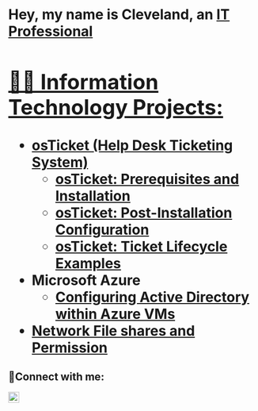 <h1>Hey, my name is Cleveland, an <a href="https://linkedin.com/in/cleveland-guthrie">IT Professional<//h1>

<h2>👨‍💻 Information Technology Projects:</h2>

- <b>osTicket (Help Desk Ticketing System)</b>
  - [osTicket: Prerequisites and Installation](https://github.com/rasheed654/osticket-prereqs)
  - [osTicket: Post-Installation Configuration](https://github.com/rasheed654/post-install-config)
  - [osTicket: Ticket Lifecycle Examples](https://github.com/rasheed654/ticket-lifecycle)
- <b>Microsoft Azure</b>
  - [Configuring Active Directory within Azure VMs](https://github.com/rasheed654/configure-ad)
- [Network File shares and Permission](https://github.com/rasheed654/configure-ad)

<h2>🤳Connect with me:</h2>


[<img align="left" alt="Josh | LinkedIn" width="22px" src="https://cdn.jsdelivr.net/npm/simple-icons@v3/icons/linkedin.svg" />][linkedin]



[linkedin]: https://linkedin.com/in/cleveland-guthrie-10ab1b358

